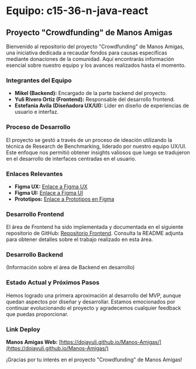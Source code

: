 # Equipo: c15-36-n-java-react

## Proyecto "Crowdfunding" de Manos Amigas

Bienvenido al repositorio del proyecto "Crowdfunding" de Manos Amigas, una iniciativa dedicada a recaudar fondos para causas específicas mediante donaciones de la comunidad. Aquí encontrarás información esencial sobre nuestro equipo y los avances realizados hasta el momento.

### Integrantes del Equipo
- **Mikel (Backend):** Encargado de la parte backend del proyecto.
- **Yuli Rivero Ortiz (Frontend):** Responsable del desarrollo frontend.
- **Estefania Avila (Diseñadora UX/UI):** Líder en diseño de experiencias de usuario e interfaz.

### Proceso de Desarrollo

El proyecto se gestó a través de un proceso de ideación utilizando la técnica de Research de Benchmarking, liderado por nuestro equipo UX/UI. Este enfoque nos permitió obtener insights valiosos que luego se tradujeron en el desarrollo de interfaces centradas en el usuario.

### Enlaces Relevantes

- **Figma UX:** [Enlace a Figma UX](https://www.figma.com/file/XNt13EhogBN2O9omB3IDvh/UX-RESEARCH?type=design&node-id=0%3A1&mode=design&t=z4BLsKNxruUACNKa-1)
- **Figma UI:** [Enlace a Figma UI](https://www.figma.com/file/CJOSc9YI2AdPIdeLB6XiZf/Proyecto-ManosAmigas?type=design&node-id=0%3A1&mode=design&t=Da0fHbx6q8Rp6RSK-1)
- **Prototipos:** [Enlace a Prototipos en Figma](https://www.figma.com/proto/CJOSc9YI2AdPIdeLB6XiZf/Proyecto-ManosAmigas?type=design&node-id=74-219&t=x6vCNZpvIjhnW7X6-1&scaling=scale-down&page-id=0%3A1&starting-point-node-id=74%3A219&show-proto-sidebar=1&mode=design)

### Desarrollo Frontend

El área de Frontend ha sido implementada y documentada en el siguiente repositorio de GitHub: [Repositorio Frontend](https://github.com/dojayuli/Manos-Amigas.git). Consulta la README adjunta para obtener detalles sobre el trabajo realizado en esta área.

### Desarrollo Backend

(Información sobre el área de Backend en desarrollo)

### Estado Actual y Próximos Pasos

Hemos logrado una primera aproximación al desarrollo del MVP, aunque quedan aspectos por diseñar y desarrollar. Estamos emocionados por continuar evolucionando el proyecto y agradecemos cualquier feedback que puedas proporcionar.

### Link Deploy

 **Manos Amigas Web:** [https://dojayuli.github.io/Manos-Amigas/](https://dojayuli.github.io/Manos-Amigas/)

¡Gracias por tu interés en el proyecto "Crowdfunding" de Manos Amigas!



